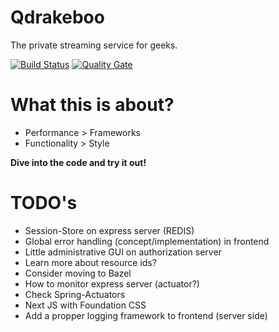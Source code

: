 Qdrakeboo
======

The private streaming service for geeks.

[![Build Status](https://travis-ci.org/bbortt/qdrakeboo.svg?branch=master)](https://travis-ci.org/bbortt/qdrakeboo)
[![Quality Gate](https://sonarcloud.io/api/project_badges/measure?project=io.github.bbortt.qdrakeboo:bom&metric=alert_status)](https://sonarcloud.io/dashboard?id=io.github.bbortt.qdrakeboo%3Abom)

# What this is about?

* Performance > Frameworks
* Functionality > Style

**Dive into the code and try it out!**

# TODO's

* Session-Store on express server (REDIS)
* Global error handling (concept/implementation) in frontend
* Little administrative GUI on authorization server
* Learn more about resource ids?
* Consider moving to Bazel
* How to monitor express server (actuator?)
* Check Spring-Actuators
* Next JS with Foundation CSS
* Add a propper logging framework to frontend (server side)
